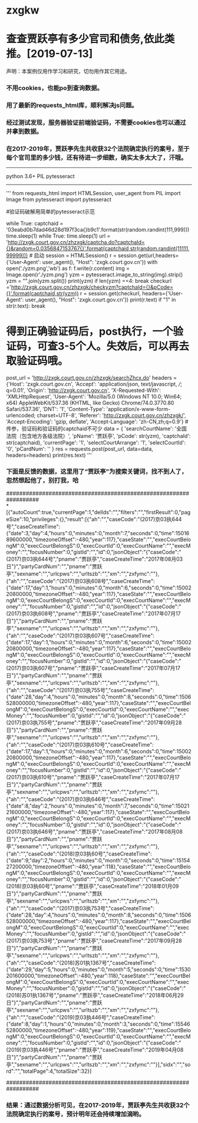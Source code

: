 # zxgkw
# 查查贾跃亭有多少官司和债务,依此类推。[2019-07-13]

声明：本案例仅用作学习和研究，切勿用作其它用途。

### 不用cookies，也能po到查询数据。  
### 用了最新的requests_html库，顺利解决js问题。  
### 经过测试发现，服务器验证前端验证码，不需要cookies也可以通过并拿到数据。  
### 在2017-2019年，贾跃亭先生共收获32个法院确定执行的案号，至于每个官司里的多少钱，还有待进一步细数，确实太多太大了，汗哦。  

--------------------------------------------------------------------------------------

python 3.6+ 
PIL
pytesseract

--------------------------------------------------------------------------------------
'''
from requests_html import HTMLSession, user_agent
from PIL import Image
from pytesseract import pytesseract

#验证码破解用简单的pytesseract示范

while True:
    captchaid = '03eabd0b7dad46d28d197f3ca{}b9c1'.format(str(random.randint(111,999)))
    time.sleep(1)
    while True:
        time.sleep(1)
        url = 'http://zxgk.court.gov.cn/zhzxgk/captcha.do?captchaId={}&random=0.0356847153767{}'.format(captchaid,str(random.randint(11111,99999)))
        # 启动
        session = HTMLSession()
        r = session.get(url,headers={'User-Agent': user_agent(), "Host": 'zxgk.court.gov.cn'})
        with open('./yzm.png','wb') as f:
            f.write(r.content)
        img = Image.open(r'./yzm.png')
        yzm = pytesseract.image_to_string(img).strip()
        yzm = "".join(yzm.split())
        print(yzm)
        if len(yzm) ==4:
            break
    checkurl ='http://zxgk.court.gov.cn/zhzxgk/checkyzm?captchaId={}&pCode={}'.format(captchaid,str(yzm))
    r = session.get(checkurl, headers={'User-Agent': user_agent(), "Host": 'zxgk.court.gov.cn'})
    print(r.text)
    if "1" in str(r.text):
        break

# 得到正确验证码后，post执行，一个验证码，可查3-5个人。失效后，可以再去取验证码哦。
post_url = 'http://zxgk.court.gov.cn/zhzxgk/searchZhcx.do'
headers = {'Host': 'zxgk.court.gov.cn',
           'Accept': 'application/json, text/javascript, */*; q=0.01',
           'Origin': 'http://zxgk.court.gov.cn',
           'X-Requested-With': 'XMLHttpRequest',
           'User-Agent': 'Mozilla/5.0 (Windows NT 10.0; Win64; x64) AppleWebKit/537.36 (KHTML, like Gecko) Chrome/74.0.3770.80 Safari/537.36',
           'DNT': '1',
           'Content-Type': 'application/x-www-form-urlencoded; charset=UTF-8',
           'Referer': 'http://zxgk.court.gov.cn/zhzxgk/',
           'Accept-Encoding': 'gzip, deflate',
           'Accept-Language': 'zh-CN,zh;q=0.9'}
#传参，验证码和验证码的captchaid不可少
data = {
    'searchCourtName': '全国法院（包含地方各级法院）',
    'pName': '贾跃亭',
    'pCode': str(yzm),
    'captchaId': str(captchaid),
    'currentPage': '1',
    'selectCourtArrange': '1',
    'selectCourtId': '0',
    'pCardNum': ''
}
res = requests.post(post_url, data=data, headers=headers)
print(res.text)
'''

### 下面是反馈的数据，这里用了“贾跃亭”为搜索关键词，找不到人了，忽然想起他了，别打我，哈  

##################################################################  
*[{"autoCount":true,"currentPage":1,"delIds":"","filters":"","firstResult":0,"pageSize":10,"privileges":{},"result":[{"ah":"","caseCode":"(2017)京03执644号","caseCreateTime":{"date":3,"day":4,"hours":0,"minutes":0,"month":7,"seconds":0,"time":1501689600000,"timezoneOffset":-480,"year":117},"caseState":"","execCourtBelongM":0,"execCourtBelongS":0,"execCourtId":0,"execCourtName":"","execMoney":"","focusNumber":0,"gistId":"","id":0,"jsonObject":"{\"caseCode\":\"(2017)京03执644号\",\"pname\":\"贾跃亭\",\"caseCreateTime\":\"2017年08月03日\"}","partyCardNum":"","pname":"贾跃亭","sexname":"","urlcpws":"","urltszb":"","xm":"","zxfymc":""},{"ah":"","caseCode":"(2017)京03执608号","caseCreateTime":{"date":17,"day":1,"hours":0,"minutes":0,"month":6,"seconds":0,"time":1500220800000,"timezoneOffset":-480,"year":117},"caseState":"","execCourtBelongM":0,"execCourtBelongS":0,"execCourtId":0,"execCourtName":"","execMoney":"","focusNumber":0,"gistId":"","id":0,"jsonObject":"{\"caseCode\":\"(2017)京03执608号\",\"pname\":\"贾跃亭\",\"caseCreateTime\":\"2017年07月17日\"}","partyCardNum":"","pname":"贾跃亭","sexname":"","urlcpws":"","urltszb":"","xm":"","zxfymc":""},{"ah":"","caseCode":"(2017)京03执607号","caseCreateTime":{"date":17,"day":1,"hours":0,"minutes":0,"month":6,"seconds":0,"time":1500220800000,"timezoneOffset":-480,"year":117},"caseState":"","execCourtBelongM":0,"execCourtBelongS":0,"execCourtId":0,"execCourtName":"","execMoney":"","focusNumber":0,"gistId":"","id":0,"jsonObject":"{\"caseCode\":\"(2017)京03执607号\",\"pname\":\"贾跃亭\",\"caseCreateTime\":\"2017年07月17日\"}","partyCardNum":"","pname":"贾跃亭","sexname":"","urlcpws":"","urltszb":"","xm":"","zxfymc":""},{"ah":"","caseCode":"(2017)京03执755号","caseCreateTime":{"date":28,"day":4,"hours":0,"minutes":0,"month":8,"seconds":0,"time":1506528000000,"timezoneOffset":-480,"year":117},"caseState":"","execCourtBelongM":0,"execCourtBelongS":0,"execCourtId":0,"execCourtName":"","execMoney":"","focusNumber":0,"gistId":"","id":0,"jsonObject":"{\"caseCode\":\"(2017)京03执755号\",\"pname\":\"贾跃亭\",\"caseCreateTime\":\"2017年09月28日\"}","partyCardNum":"","pname":"贾跃亭","sexname":"","urlcpws":"","urltszb":"","xm":"","zxfymc":""},{"ah":"","caseCode":"(2017)京03执610号","caseCreateTime":{"date":17,"day":1,"hours":0,"minutes":0,"month":6,"seconds":0,"time":1500220800000,"timezoneOffset":-480,"year":117},"caseState":"","execCourtBelongM":0,"execCourtBelongS":0,"execCourtId":0,"execCourtName":"","execMoney":"","focusNumber":0,"gistId":"","id":0,"jsonObject":"{\"caseCode\":\"(2017)京03执610号\",\"pname\":\"贾跃亭\",\"caseCreateTime\":\"2017年07月17日\"}","partyCardNum":"","pname":"贾跃亭","sexname":"","urlcpws":"","urltszb":"","xm":"","zxfymc":""},{"ah":"","caseCode":"(2017)京03执646号","caseCreateTime":{"date":8,"day":2,"hours":0,"minutes":0,"month":7,"seconds":0,"time":1502121600000,"timezoneOffset":-480,"year":117},"caseState":"","execCourtBelongM":0,"execCourtBelongS":0,"execCourtId":0,"execCourtName":"","execMoney":"","focusNumber":0,"gistId":"","id":0,"jsonObject":"{\"caseCode\":\"(2017)京03执646号\",\"pname\":\"贾跃亭\",\"caseCreateTime\":\"2017年08月08日\"}","partyCardNum":"","pname":"贾跃亭","sexname":"","urlcpws":"","urltszb":"","xm":"","zxfymc":""},{"ah":"","caseCode":"(2018)京03执60号","caseCreateTime":{"date":9,"day":2,"hours":0,"minutes":0,"month":0,"seconds":0,"time":1515427200000,"timezoneOffset":-480,"year":118},"caseState":"","execCourtBelongM":0,"execCourtBelongS":0,"execCourtId":0,"execCourtName":"","execMoney":"","focusNumber":0,"gistId":"","id":0,"jsonObject":"{\"caseCode\":\"(2018)京03执60号\",\"pname\":\"贾跃亭\",\"caseCreateTime\":\"2018年01月09日\"}","partyCardNum":"","pname":"贾跃亭","sexname":"","urlcpws":"","urltszb":"","xm":"","zxfymc":""},{"ah":"","caseCode":"(2017)京03执753号","caseCreateTime":{"date":28,"day":4,"hours":0,"minutes":0,"month":8,"seconds":0,"time":1506528000000,"timezoneOffset":-480,"year":117},"caseState":"","execCourtBelongM":0,"execCourtBelongS":0,"execCourtId":0,"execCourtName":"","execMoney":"","focusNumber":0,"gistId":"","id":0,"jsonObject":"{\"caseCode\":\"(2017)京03执753号\",\"pname\":\"贾跃亭\",\"caseCreateTime\":\"2017年09月28日\"}","partyCardNum":"","pname":"贾跃亭","sexname":"","urlcpws":"","urltszb":"","xm":"","zxfymc":""},{"ah":"","caseCode":"(2018)苏01执1367号","caseCreateTime":{"date":29,"day":5,"hours":0,"minutes":0,"month":5,"seconds":0,"time":1530201600000,"timezoneOffset":-480,"year":118},"caseState":"","execCourtBelongM":0,"execCourtBelongS":0,"execCourtId":0,"execCourtName":"","execMoney":"","focusNumber":0,"gistId":"","id":0,"jsonObject":"{\"caseCode\":\"(2018)苏01执1367号\",\"pname\":\"贾跃亭\",\"caseCreateTime\":\"2018年06月29日\"}","partyCardNum":"","pname":"贾跃亭","sexname":"","urlcpws":"","urltszb":"","xm":"","zxfymc":""},{"ah":"","caseCode":"(2019)京03执446号","caseCreateTime":{"date":8,"day":1,"hours":0,"minutes":0,"month":3,"seconds":0,"time":1554652800000,"timezoneOffset":-480,"year":119},"caseState":"","execCourtBelongM":0,"execCourtBelongS":0,"execCourtId":0,"execCourtName":"","execMoney":"","focusNumber":0,"gistId":"","id":0,"jsonObject":"{\"caseCode\":\"(2019)京03执446号\",\"pname\":\"贾跃亭\",\"caseCreateTime\":\"2019年04月08日\"}","partyCardNum":"","pname":"贾跃亭","sexname":"","urlcpws":"","urltszb":"","xm":"","zxfymc":""}],"sidx":"","sord":"","totalPage":4,"totalSize":32}]  

##################################################################  

### 结果：通过数据分析可见，在2017-2019年，贾跃亭先生共收获32个法院确定执行的案号，预计明年还会持续增加滴哟。  

